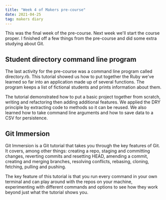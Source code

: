 ```yaml
---
title: "Week 4 of Makers pre-course"
date: 2021-04-25
tag: makers diary
---
```


This was the final week of the pre-course. Next week we'll start the course proper. I finished off a few things from the pre-course and did some extra studying about Git.

## Student directory command line program

The last activity for the pre-course was a command line program called directory.rb. This tutorial showed us how to put together the Ruby we've learned so far into an application made up of several functions. The program keeps a list of fictional students and prints information about them.

The tutorial demonstrated how to put a basic project together from scratch, writing and refactoring then adding additional features. We applied the DRY principle by extracting code to methods so it can be reused. We also learned how to take command line arguments and how to save data to a CSV for persistence.

## Git Immersion

Git Immersion is a Git tutorial that takes you through the key features of Git. It covers, among other things: creating a repo, staging and committing changes, reverting commits and resetting HEAD, amending a commit, creating and merging branches, resolving conflicts, rebasing, cloning, fetching, pulling and pushing.

The key feature of this tutorial is that you run every command in your own terminal and can play around with the repos on your machine, experimenting with different commands and options to see how they work beyond just what the tutorial shows you.